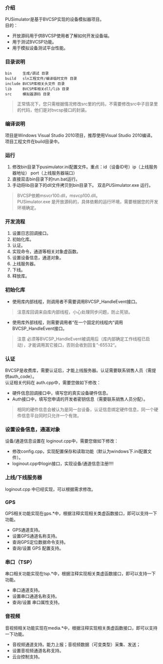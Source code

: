 ### 介绍
PUSimulator是基于BVCSP实现的设备模拟器项目。  
目的：
* 开放源码用于供BVCSP使用者了解如何开发设备端。
* 用于测试BVCSP功能。
* 用于模拟设备测试平台性能。

### 目录说明
```
bin     生成/调试 目录
build   sln工程文件/编译临时文件 目录
include BVCSP库相关头文件 目录
lib     BVCSP库相关dll/lib 目录
src     模拟器源码 目录
```
> 正常情况下，您只需根据情况修改src里的代码，不需要修改src中子目录里的代码，他们是对bvcsp接口的封装。

### 编译说明

项目是Windows Visual Studio 2010项目，推荐使用Visual Studio 2010编译。  
项目工程文件在build目录中。  

### 运行

1. 修改bin目录下pusimulator.ini配置文件。重点：id（设备ID号）ip（上线服务器地址） port（上线服务器端口）
2. 直接双击bin目录下的run.bat运行。  
3. 手动将lib目录下的dll文件拷贝到bin目录下。 双击PUSimulator.exe 运行。
> BVCSP依赖msvcr100.dll，msvcp100.dll。  
PUSimulator.exe 是开放源码的，具体依赖的运行环境，需要根据您的开发环境确定。 

### 开发流程
1. 设置日志回调接口。
2. 初始化库。
3. 认证。
4. 实现命令，通道等相关对象虚函数。
5. 设置设备信息，通道对象。
6. 上线服务器。 
7. 下线。
8. 释放库。

### 初始化库
* 使用库内部线程，则调用者不需要调用BVCSP_HandleEvent接口。
> 注意库回调来自库内部线程，小心处理同步问题，防止死锁。

* 使用库外部线程，则需要调用者“在一个固定的线程内“调用BVCSP_HandleEvent接口。
> 注意 必须等BVCSP_HandleEvent被调用后（库内部确定工作线程已启动），才能调用其它接口，否则会收到回复”-65532“。

### 认证
BVCSP是收费库，需要认证后，才能上线服务器。认证需要联系销售人员（需提供auth_code）。  
认证相关代码在 auth.cpp中，需要您做如下修改：
* 硬件信息回调接口中，填写您的真实设备硬件信息。
* Auth接口中，填写您申请的开发者密钥信息（需要联系销售人员分配）。
> 相同的硬件信息会被认为是同一台设备，认证信息绑定硬件信息，同一个硬件信息平台同时只允许一个有效。

### 设置设备信息，通道对象
设备/通道信息设置在 loginout.cpp中，需要您做如下修改：
* 修改config.cpp，实现配置保存和读取功能（默认为windows下.ini配置文件）。
* loginout.cpp中login接口，实现设备/通道信息注册!!!!

### 上线/下线服务器
loginout.cpp 中已经实现，可以根据需求修改。

### GPS 
GPS相关功能实现在gps.*中，根据注释实现相关类虚函数接口，即可以支持一下功能。
* GPS通道支持。
* 设置GPS通道名称支持。
* 查询GPS定位数据命令支持。
* 查询/设置 GPS 配置支持。

### 串口（TSP）
串口相关功能实现在tsp.*中，根据注释实现相关类虚函数接口，即可以支持一下功能。
* 串口通道支持。
* 设置串口通道名称支持。
* 查询/设置 串口属性支持。

### 音视频

音视频相关功能实现在media.*中，根据注释实现相关类虚函数接口，即可以支持一下功能。
* 音视频通道支持。能力上报；音视频数据（可变类型）采集、发送；
* 设置音视频通道名称支持。
* 云台控制支持。